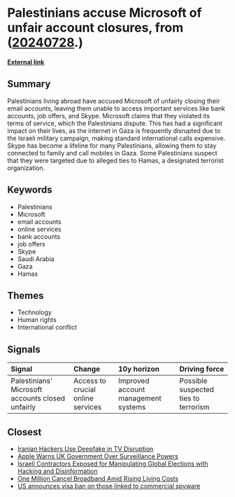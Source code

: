 # __Palestinians accuse Microsoft of unfair account closures__, from ([20240728](https://kghosh.substack.com/p/20240728).)

__[External link](https://www.bbc.com/news/articles/cger582weplo)__



## Summary

Palestinians living abroad have accused Microsoft of unfairly closing their email accounts, leaving them unable to access important services like bank accounts, job offers, and Skype. Microsoft claims that they violated its terms of service, which the Palestinians dispute. This has had a significant impact on their lives, as the internet in Gaza is frequently disrupted due to the Israeli military campaign, making standard international calls expensive. Skype has become a lifeline for many Palestinians, allowing them to stay connected to family and call mobiles in Gaza. Some Palestinians suspect that they were targeted due to alleged ties to Hamas, a designated terrorist organization.

## Keywords

* Palestinians
* Microsoft
* email accounts
* online services
* bank accounts
* job offers
* Skype
* Saudi Arabia
* Gaza
* Hamas

## Themes

* Technology
* Human rights
* International conflict

## Signals

| Signal                                           | Change                            | 10y horizon                         | Driving force                        |
|:-------------------------------------------------|:----------------------------------|:------------------------------------|:-------------------------------------|
| Palestinians' Microsoft accounts closed unfairly | Access to crucial online services | Improved account management systems | Possible suspected ties to terrorism |

## Closest

* [Iranian Hackers Use Deepfake in TV Disruption](25f3ff23280cd27f74b3b60e9168d657)
* [Apple Warns UK Government Over Surveillance Powers](592f0831eeefa9761ae385bc25f166a0)
* [Israeli Contractors Exposed for Manipulating Global Elections with Hacking and Disinformation](b3b0e79abac9ac8ba36e389c1d09621d)
* [One Million Cancel Broadband Amid Rising Living Costs](f71e17c8d36e6dbced874ff9a319e733)
* [US announces visa ban on those linked to commercial spyware](94277c29bf62679d39cd0578fec22151)